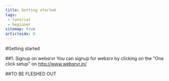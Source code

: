 ```yaml
---
title: Getting started
tags:
 - tutorial
 - beginner
sitemap: true
articleidx: 0
---
```



#Getting started

##1. Signup on websrvr
You can signup for websrv by clicking on the "One click setup" on http://www.websrvr.in/


##TO BE FLESHED OUT

